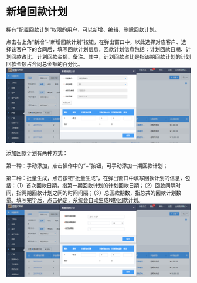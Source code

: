 # 新增回款计划

拥有“配置回款计划”权限的用户，可以新增、编辑、删除回款计划。

点击右上角“新增”-“新增回款计划”按钮，在弹出窗口中，以此选择对应客户、选择该客户下的合同后，填写回款计划信息，回款计划信息包括：计划回款日期、计划回款占比、计划回款金额、备注。其中，计划回款占比是指该期回款计划的计划回款金额占合同总金额的百分比。![](/assets/68)

添加回款计划有两种方式：

第一种：手动添加，点击操作中的“+”按钮，可手动添加一期回款计划；

第二种：批量生成，点击按钮“批量生成”，在弹出窗口中填写回款计划的信息，包括：（1）首次回款日期，指第一期回款计划的计划回款日期；（2）回款间隔时间，指两期回款计划之间的时间间隔；（3）总回款期数，指总共的回款计划数量。填写完毕后，点击确定，系统会自动生成N期回款计划。![](/assets/69)

